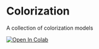 # Colorization
A collection of colorization models

[![Open In Colab](https://colab.research.google.com/assets/colab-badge.svg)](https://colab.research.google.com/github/Vince-Ai/Colorization/blob/main/notebooks/webdemo.ipynb)